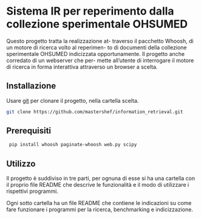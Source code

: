 # Sistema IR per reperimento dalla collezione sperimentale OHSUMED

Questo progetto tratta la realizzazione at-
traverso il pacchetto Whoosh, di un motore di ricerca volto al reperimen-
to di documenti della collezione sperimentale OHSUMED indicizzata
opportunamente. Il progetto anche corredato di un webserver che per-
mette all’utente di interrogare il motore di ricerca in forma interattiva
attraverso un browser a scelta.


## Installazione

Usare [git](https://git-scm.com/downloads) per clonare il progetto, nella cartella scelta.

```bash
git clone https://github.com/mastershef/information_retrieval.git
```

## Prerequisiti

```bash
 pip install whoosh paginate-whoosh web.py scipy
```

## Utilizzo
Il progetto è suddiviso in tre parti, per ognuna di esse si ha una cartella con il proprio file README che descrive le funzionalità e il modo di utilizzare i rispettivi programmi.

Ogni sotto cartella ha un file README che contiene le
indicazioni su come fare funzionare i programmi per la
ricerca, benchmarking e indicizzazione.
